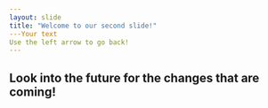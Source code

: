 ```yaml
---
layout: slide
title: "Welcome to our second slide!"
---Your text
Use the left arrow to go back!
---
```

Look into the future for the changes that are coming!
---
